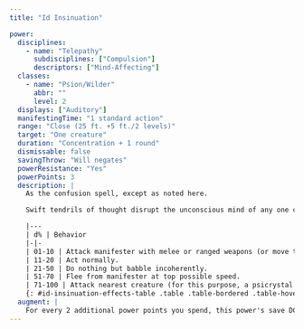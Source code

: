 ```yaml
---
title: "Id Insinuation"

power:
  disciplines:
    - name: "Telepathy"
      subdisciplines: ["Compulsion"]
      descriptors: ["Mind-Affecting"]
  classes:
    - name: "Psion/Wilder"
      abbr: ""
      level: 2
  displays: ["Auditory"]
  manifestingTime: "1 standard action"
  range: "Close (25 ft. +5 ft./2 levels)"
  target: "One creature"
  duration: "Concentration + 1 round"
  dismissable: false
  savingThrow: "Will negates"
  powerResistance: "Yes"
  powerPoints: 3
  description: |
    As the confusion spell, except as noted here.

    Swift tendrils of thought disrupt the unconscious mind of any one creature, sapping its might. As long as the manifester remains concentrating fully on this power, the subject is confused, making it unable to independently determine it will do. Roll on the following table at the beginning of each of the subject's turns to see what the subject does in that round.

    |---
    | d% | Behavior
    |-|-
    | 01-10 | Attack manifester with melee or ranged weapons (or move toward manifester if attack is not possible).
    | 11-20 | Act normally.
    | 21-50 | Do nothing but babble incoherently.
    | 51-70 | Flee from manifester at top possible speed.
    | 71-100 | Attack nearest creature (for this purpose, a psicrystal counts as part of the subject's self).
    {: #id-insinuation-effects-table .table .table-bordered .table-hover .table-striped data-caption="Table: Id Insinuation Effects" }
  augment: |
    For every 2 additional power points you spend, this power's save DC increases by 1, and the power can affect an additional target. Any additional target cannot be more than 15 feet from another target of the power.
---
```

